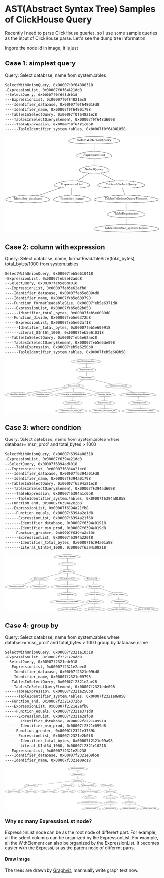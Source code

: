 # AST(Abstract Syntax Tree) Samples of ClickHouse Query
Recently I need to parse ClickHouse queries, so I use some sample queries as the input of ClickHouse parse. Let's see the dump tree information.

Ingore the node id in image, it is just

## Case 1: simplest query

Query: Select database, name from system.tables

```
SelectWithUnionQuery, 0x00007f0f64808318
-ExpressionList, 0x00007f0f64821dd8
--SelectQuery, 0x00007f0f648d6018
---ExpressionList, 0x00007f0f64821ec8
----Identifier_database, 0x00007f0f648016d8
----Identifier_name, 0x00007f0f64801798
---TablesInSelectQuery, 0x00007f0f64821e28
----TablesInSelectQueryElement, 0x00007f0f648d6098
-----TableExpression, 0x00007f0f6481c0b8
------TableIdentifier_system.tables, 0x00007f0f64801858
```

![case 1](images/AST/case-1.png)



## Case 2: column with expression

Query: Select database, name, formatReadableSize(total_bytes), total_bytes/1000 from system.tables

```
SelectWithUnionQuery, 0x00007feb5e610418
-ExpressionList, 0x00007feb5e62add8
--SelectQuery, 0x00007feb5e6de018
---ExpressionList, 0x00007feb5e62afb8
----Identifier_database, 0x00007feb5e6096d8
----Identifier_name, 0x00007feb5e609798
----Function_formatReadableSize, 0x00007feb5e6371d8
-----ExpressionList, 0x00007feb5e62b058
------Identifier_total_bytes, 0x00007feb5e6099d8
----Function_divide, 0x00007feb5e6372b8
-----ExpressionList, 0x00007feb5e62af18
------Identifier_total_bytes, 0x00007feb5e609918
------Literal_UInt64_1000, 0x00007feb5e610318
---TablesInSelectQuery, 0x00007feb5e62ae28
----TablesInSelectQueryElement, 0x00007feb5e6de098
-----TableExpression, 0x00007feb5e6250b8
------TableIdentifier_system.tables, 0x00007feb5e609b58

```
![case 2](images/AST/case-2.png)


## Case 3: where condition

Query: Select database, name from system.tables where database='msn_prod' and total_bytes > 1000

```
SelectWithUnionQuery, 0x00007f6394a08318
-ExpressionList, 0x00007f6394a21dd8
--SelectQuery, 0x00007f6394ad6018
---ExpressionList, 0x00007f6394a21ec8
----Identifier_database, 0x00007f6394a016d8
----Identifier_name, 0x00007f6394a01798
---TablesInSelectQuery, 0x00007f6394a21e28
----TablesInSelectQueryElement, 0x00007f6394ad6098
-----TableExpression, 0x00007f6394a1c0b8
------TableIdentifier_system.tables, 0x00007f6394a01858
---Function_and, 0x00007f6394a2e2b8
----ExpressionList, 0x00007f6394a21fb8
-----Function_equals, 0x00007f6394a2e1d8
------ExpressionList, 0x00007f6394a21f68
-------Identifier_database, 0x00007f6394a01918
-------Identifier_msn_prod, 0x00007f6394a019d8
-----Function_greater, 0x00007f6394a2e398
------ExpressionList, 0x00007f6394a220f8
-------Identifier_total_bytes, 0x00007f6394a01a98
-------Literal_UInt64_1000, 0x00007f6394a08218

```

![case 3](images/AST/case-3.png)

## Case 4: group by

Query: Select database, name from system.tables where database='msn_prod' and total_bytes > 1000 group by database,name

```
SelectWithUnionQuery, 0x00007f2321e10318
-ExpressionList, 0x00007f2321e2add8
--SelectQuery, 0x00007f2321ede018
---ExpressionList, 0x00007f2321e2aec8
----Identifier_database, 0x00007f2321e096d8
----Identifier_name, 0x00007f2321e09798
---TablesInSelectQuery, 0x00007f2321e2ae28
----TablesInSelectQueryElement, 0x00007f2321ede098
-----TableExpression, 0x00007f2321e250b8
------TableIdentifier_system.tables, 0x00007f2321e09858
---Function_and, 0x00007f2321e372b8
----ExpressionList, 0x00007f2321e2afb8
-----Function_equals, 0x00007f2321e371d8
------ExpressionList, 0x00007f2321e2af68
-------Identifier_database, 0x00007f2321e09918
-------Identifier_msn_prod, 0x00007f2321e099d8
-----Function_greater, 0x00007f2321e37398
------ExpressionList, 0x00007f2321e2b0f8
-------Identifier_total_bytes, 0x00007f2321e09a98
-------Literal_UInt64_1000, 0x00007f2321e10218
---ExpressionList, 0x00007f2321e2b238
----Identifier_database, 0x00007f2321e09b58
----Identifier_name, 0x00007f2321e09c18
```

![case 4](images/AST/case-4.png)


### Why so many ExpressionList node?

ExpressionList node can be as the root node of different part. For example, all the select columns can be organized by the ExpressionList. For example, all the WithElement can also be organized by the ExpressionList. It becomes easier with the ExpressList as the parent node of different parts.

#### Draw Image
The trees are drawn by [Graphviz](https://graphviz.org/doc/info/command.html), mannually write graph text now.